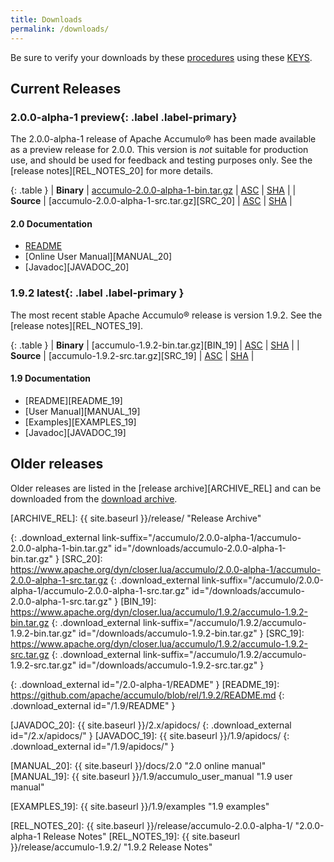 ```yaml
---
title: Downloads
permalink: /downloads/
---
```


<script type="text/javascript">
/**
* Function that tracks a click on an outbound link in Google Analytics.
* This function takes a valid URL string as an argument, and uses that URL string
* as the event label.
*/
var gtagCallback = function(event) {
  var hrefUrl = event.target.getAttribute('href')
  if (event.ctrlKey || event.shiftKey || event.metaKey || event.which == 2) {
    var newWin = true;}

  // $(this) != this
  var url = window.location.protocol + "//accumulo.apache.org" + $(this).attr("id")
  if (newWin) {
    gtag('event', 'click', {
      'event_category': 'outbound',
      'event_label': url,
      'transport_type': 'beacon'
    });
    return true;
  } else {
    gtag('event', 'click', {
      'event_category': 'outbound',
      'event_label': url,
      'transport_type': 'beacon',
      'event_callback': function(){ window.location.href = hrefUrl; }
    });
    return false;
  }
};

$( document ).ready(function() {
  // check if gtag is loaded
  if (typeof gtag === 'function') {
    $('.download_external').click(gtagCallback);
  }
});

var updateLinks = function(mirror) {
  $('a[link-suffix]').each(function(i, obj) {
    $(obj).attr('href', mirror.replace(/\/+$/, "") + $(obj).attr('link-suffix'));
  });
};

var mirrorsCallback = function(json) {
  var htmlContent = '<div class="row"><div class="col-md-3"><h5>Select an Apache download mirror:</h5></div>' +
    '<div class="col-md-5"><select class="form-control" id="apache-mirror-select">';
  htmlContent += '<optgroup label="Preferred Mirror (based on location)">';
  htmlContent += '<option selected="selected">' + json.preferred + '</option>';
  htmlContent += '</optgroup>';
  htmlContent += '<optgroup label="HTTP Mirrors">';
  for (var i = 0; i < json.http.length; i++) {
    htmlContent += '<option>' + json.http[i] + '</option>';
  }
  htmlContent += '</optgroup>';
  htmlContent += '<optgroup label="FTP Mirrors">';
  for (var i = 0; i < json.ftp.length; i++) {
    htmlContent += '<option>' + json.ftp[i] + '</option>';
  }
  htmlContent += '</optgroup>';
  htmlContent += '<optgroup label="Backup Mirrors">';
  for (var i = 0; i < json.backup.length; i++) {
    htmlContent += '<option>' + json.backup[i] + '</option>';
  }
  htmlContent += '</optgroup>';
  htmlContent += '</select></div></div>';

  $("#mirror_selection").html(htmlContent);

  $( "#apache-mirror-select" ).change(function() {
    var mirror = $("#apache-mirror-select option:selected").text();
    updateLinks(mirror);
  });

  updateLinks(json.preferred);
};

// get mirrors when page is ready
var mirrorURL = window.location.protocol + "//accumulo.apache.org/mirrors.cgi"; // http[s]://accumulo.apache.org/mirrors.cgi
$(function() { $.getJSON(mirrorURL + "?as_json", mirrorsCallback); });

</script>

<div id="mirror_selection"></div>

Be sure to verify your downloads by these [procedures][VERIFY_PROCEDURES] using these [KEYS][GPG_KEYS].

## Current Releases

### 2.0.0-alpha-1 **preview**{: .label .label-primary}

The 2.0.0-alpha-1 release of Apache Accumulo&reg; has been made available as a
preview release for 2.0.0. This version is *not* suitable for production use,
and should be used for feedback and testing purposes only. See the
[release notes][REL_NOTES_20] for more details.

{: .table }
| **Binary** | [accumulo-2.0.0-alpha-1-bin.tar.gz][BIN_20] | [ASC][ASC_BIN_20] | [SHA][SHA_BIN_20] |
| **Source** | [accumulo-2.0.0-alpha-1-src.tar.gz][SRC_20] | [ASC][ASC_SRC_20] | [SHA][SHA_SRC_20] |

#### 2.0 Documentation
* [README][README_20]
* [Online User Manual][MANUAL_20]
* [Javadoc][JAVADOC_20]

### 1.9.2 **latest**{: .label .label-primary }

The most recent stable Apache Accumulo&reg; release is version 1.9.2. See the [release notes][REL_NOTES_19].

{: .table }
| **Binary** | [accumulo-1.9.2-bin.tar.gz][BIN_19] | [ASC][ASC_BIN_19] | [SHA][SHA_BIN_19] |
| **Source** | [accumulo-1.9.2-src.tar.gz][SRC_19] | [ASC][ASC_SRC_19] | [SHA][SHA_SRC_19] |

#### 1.9 Documentation
* [README][README_19]
* [User Manual][MANUAL_19]
* [Examples][EXAMPLES_19]
* [Javadoc][JAVADOC_19]

## Older releases

Older releases are listed in the [release archive][ARCHIVE_REL] and can be
downloaded from the [download archive][ARCHIVE_DOWN].

[VERIFY_PROCEDURES]: https://www.apache.org/info/verification "Verify"
[GPG_KEYS]: https://www.apache.org/dist/accumulo/KEYS "KEYS"
[ARCHIVE_DOWN]: https://archive.apache.org/dist/accumulo "Download Archive"
[ARCHIVE_REL]: {{ site.baseurl }}/release/ "Release Archive"

[ASC_BIN_20]: https://www.apache.org/dist/accumulo/2.0.0-alpha-1/accumulo-2.0.0-alpha-1-bin.tar.gz.asc
[ASC_SRC_20]: https://www.apache.org/dist/accumulo/2.0.0-alpha-1/accumulo-2.0.0-alpha-1-src.tar.gz.asc
[SHA_BIN_20]: https://www.apache.org/dist/accumulo/2.0.0-alpha-1/accumulo-2.0.0-alpha-1-bin.tar.gz.sha512
[SHA_SRC_20]: https://www.apache.org/dist/accumulo/2.0.0-alpha-1/accumulo-2.0.0-alpha-1-src.tar.gz.sha512
[ASC_BIN_19]: https://www.apache.org/dist/accumulo/1.9.2/accumulo-1.9.2-bin.tar.gz.asc
[ASC_SRC_19]: https://www.apache.org/dist/accumulo/1.9.2/accumulo-1.9.2-src.tar.gz.asc
[SHA_BIN_19]: https://www.apache.org/dist/accumulo/1.9.2/accumulo-1.9.2-bin.tar.gz.sha512
[SHA_SRC_19]: https://www.apache.org/dist/accumulo/1.9.2/accumulo-1.9.2-src.tar.gz.sha512

[BIN_20]: https://www.apache.org/dyn/closer.lua/accumulo/2.0.0-alpha-1/accumulo-2.0.0-alpha-1-bin.tar.gz
{: .download_external link-suffix="/accumulo/2.0.0-alpha-1/accumulo-2.0.0-alpha-1-bin.tar.gz" id="/downloads/accumulo-2.0.0-alpha-1-bin.tar.gz" }
[SRC_20]: https://www.apache.org/dyn/closer.lua/accumulo/2.0.0-alpha-1/accumulo-2.0.0-alpha-1-src.tar.gz
{: .download_external link-suffix="/accumulo/2.0.0-alpha-1/accumulo-2.0.0-alpha-1-src.tar.gz" id="/downloads/accumulo-2.0.0-alpha-1-src.tar.gz" }
[BIN_19]: https://www.apache.org/dyn/closer.lua/accumulo/1.9.2/accumulo-1.9.2-bin.tar.gz
{: .download_external link-suffix="/accumulo/1.9.2/accumulo-1.9.2-bin.tar.gz" id="/downloads/accumulo-1.9.2-bin.tar.gz" }
[SRC_19]: https://www.apache.org/dyn/closer.lua/accumulo/1.9.2/accumulo-1.9.2-src.tar.gz
{: .download_external link-suffix="/accumulo/1.9.2/accumulo-1.9.2-src.tar.gz" id="/downloads/accumulo-1.9.2-src.tar.gz" }

[README_20]: https://github.com/apache/accumulo/blob/rel/2.0.0-alpha-1/README.md
{: .download_external id="/2.0-alpha-1/README" }
[README_19]: https://github.com/apache/accumulo/blob/rel/1.9.2/README.md
{: .download_external id="/1.9/README" }

[JAVADOC_20]: {{ site.baseurl }}/2.x/apidocs/
{: .download_external id="/2.x/apidocs/" }
[JAVADOC_19]: {{ site.baseurl }}/1.9/apidocs/
{: .download_external id="/1.9/apidocs/" }

[MANUAL_20]: {{ site.baseurl }}/docs/2.0 "2.0 online manual"
[MANUAL_19]: {{ site.baseurl }}/1.9/accumulo_user_manual "1.9 user manual"

[EXAMPLES_19]: {{ site.baseurl }}/1.9/examples "1.9 examples"

[REL_NOTES_20]: {{ site.baseurl }}/release/accumulo-2.0.0-alpha-1/ "2.0.0-alpha-1 Release Notes"
[REL_NOTES_19]: {{ site.baseurl }}/release/accumulo-1.9.2/ "1.9.2 Release Notes"

